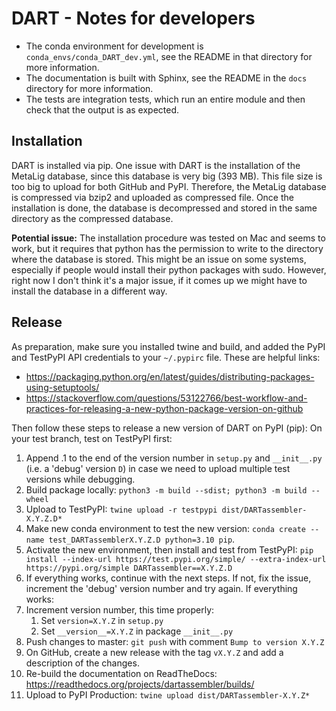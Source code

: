 # DART - Notes for developers

- The conda environment for development is `conda_envs/conda_DART_dev.yml`, see the README in that directory for more information.
- The documentation is built with Sphinx, see the README in the `docs` directory for more information.
- The tests are integration tests, which run an entire module and then check that the output is as expected.

## Installation

DART is installed via pip. One issue with DART is the installation of the MetaLig database, since this database is very big (393 MB). This file size is too big to upload for both GitHub and PyPI. Therefore, the MetaLig database is compressed via bzip2 and uploaded as compressed file. Once the installation is done, the database is decompressed and stored in the same directory as the compressed database.

**Potential issue:** The installation procedure was tested on Mac and seems to work, but it requires that python has the permission to write to the directory where the database is stored. This might be an issue on some systems, especially if people would install their python packages with sudo. However, right now I don't think it's a major issue, if it comes up we might have to install the database in a different way.

## Release

As preparation, make sure you installed twine and build, and added the PyPI and TestPyPI API credentials to your ``~/.pypirc`` file. These are helpful links:
* https://packaging.python.org/en/latest/guides/distributing-packages-using-setuptools/
* https://stackoverflow.com/questions/53122766/best-workflow-and-practices-for-releasing-a-new-python-package-version-on-github

Then follow these steps to release a new version of DART on PyPI (pip):
On your test branch, test on TestPyPI first:
   1. Append .1 to the end of the version number in ``setup.py`` and ``__init__.py`` (i.e. a 'debug' version ``D``) in case we need to upload multiple test versions while debugging.
   2. Build package locally: ``python3 -m build --sdist; python3 -m build --wheel``
   3. Upload to TestPyPI: ``twine upload -r testpypi dist/DARTassembler-X.Y.Z.D*``
   4. Make new conda environment to test the new version: ``conda create --name test_DARTassemblerX.Y.Z.D python=3.10 pip``. 
   5. Activate the new environment, then install and test from TestPyPI: ``pip install --index-url https://test.pypi.org/simple/ --extra-index-url https://pypi.org/simple DARTassembler==X.Y.Z.D``
   6. If everything works, continue with the next steps. If not, fix the issue, increment the 'debug' version number and try again.
If everything works:
   7. Increment version number, this time properly:
      1. Set ``version=X.Y.Z`` in ``setup.py``
      2. Set ``__version__=X.Y.Z`` in package ``__init__.py``
   8. Push changes to master: ``git push`` with comment ``Bump to version X.Y.Z``
   9. On GitHub, create a new release with the tag ``vX.Y.Z`` and add a description of the changes.
   10. Re-build the documentation on ReadTheDocs: https://readthedocs.org/projects/dartassembler/builds/
   11. Upload to PyPI Production: ``twine upload dist/DARTassembler-X.Y.Z*``



